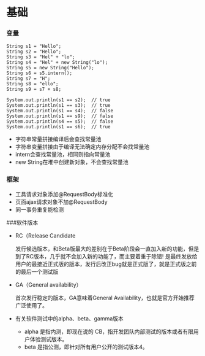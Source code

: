 # 基础

### 变量

    String s1 = "Hello";
    String s2 = "Hello";
    String s3 = "Hel" + "lo";
    String s4 = "Hel" + new String("lo");
    String s5 = new String("Hello");
    String s6 = s5.intern();
    String s7 = "H";
    String s8 = "ello";
    String s9 = s7 + s8;
    
    System.out.println(s1 == s2);  // true
    System.out.println(s1 == s3);  // true
    System.out.println(s1 == s4);  // false
    System.out.println(s1 == s9);  // false
    System.out.println(s4 == s5);  // false
    System.out.println(s1 == s6);  // true

* 字符串常量拼接编译后会查找常量池
* 字符串变量拼接由于编译无法确定内存分配不会找常量池
* intern会查找常量池，相同则指向常量池
* new String在堆中创建新对象，不会查找常量池

### 框架
* 工具请求对象添加@RequestBody标准化
* 页面ajax请求对象不加@RequestBody
* 同一事务重复能检测

###软件版本
* RC（Release Candidate
    
    发行候选版本，和Beta版最大的差别在于Beta阶段会一直加入新的功能，但是到了RC版本，几乎就不会加入新的功能了，而主要着重于除错!
    是最终发放给用户的最接近正式版的版本，发行后改正bug就是正式版了，就是正式版之前的最后一个测试版

* GA（General availability）
    
    首次发行稳定的版本，GA意味着General Availability，也就是官方开始推荐广泛使用了。

* 有关软件测试中的alpha、beta、gamma版本
    * alpha 
        是指内测，即现在说的 CB，指开发团队内部测试的版本或者有限用户体验测试版本。
    * beta 
        是指公测，即针对所有用户公开的测试版本4。